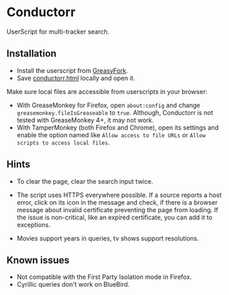 # Conductorr
UserScript for multi-tracker search. 

## Installation
- Install the userscript from [GreasyFork](https://greasyfork.org/en/scripts/12013-conductorr).
- Save [conductorr.html](https://raw.githubusercontent.com/bnrt/conductorr/master/conductorr.html) locally and open it.

Make sure local files are accessible from userscripts in your browser:
- With GreaseMonkey for Firefox, open `about:config` and change `greasemonkey.fileIsGreaseable` to `true`. Although, Conductorr is not tested with GreaseMonkey 4+, it may not work.
- With TamperMonkey (both Firefox and Chrome), open its settings and enable the option named like `Allow access to file URLs` or `Allow scripts to access local files`.

## Hints
- To clear the page, clear the search input twice.

- The script uses HTTPS everywhere possible. If a source reports a host error, click on its icon in the message and check, if there is a browser message about invalid certificate preventing the page from loading. If the issue is non-critical, like an expired certificate, you can add it to exceptions.

- Movies support years in queries, tv shows support resolutions.

## Known issues
- Not compatible with the First Party Isolation mode in Firefox.
- Cyrillic queries don't work on BlueBird.
